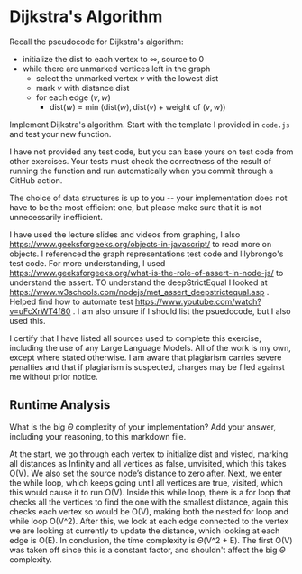 # Dijkstra's Algorithm

Recall the pseudocode for Dijkstra's algorithm:
- initialize the dist to each vertex to $\infty$, source to 0
- while there are unmarked vertices left in the graph
    - select the unmarked vertex $v$ with the lowest dist
    - mark $v$ with distance dist
    - for each edge $(v,w)$
        - dist($w$) = min $\left(\textrm{dist}(w), \textrm{dist}(v) + \textrm{weight of }(v, w)\right)$

Implement Dijkstra's algorithm. Start with the template I provided in `code.js`
and test your new function.

I have not provided any test code, but you can base yours on test code from
other exercises. Your tests must check the correctness of the result of running
the function and run automatically when you commit through a GitHub action.

The choice of data structures is up to you -- your implementation does not have
to be the most efficient one, but please make sure that it is not unnecessarily
inefficient.

I have used the lecture slides and videos from graphing, I also https://www.geeksforgeeks.org/objects-in-javascript/ to read more on objects. I referenced the graph representations test code and lilybrongo's test code. For more understanding, I used https://www.geeksforgeeks.org/what-is-the-role-of-assert-in-node-js/ to understand the assert. TO understand the deepStrictEqual I looked at https://www.w3schools.com/nodejs/met_assert_deepstrictequal.asp . Helped find how to automate test https://www.youtube.com/watch?v=uFcXrWT4f80 . I am also unsure if I should list the psuedocode, but I also used this.

I certify that I have listed all sources used to complete this exercise, including the use of any Large Language Models. All of the work is my own, except where stated otherwise. I am aware that plagiarism carries severe penalties and that if plagiarism is suspected, charges may be filed against me without prior notice.

## Runtime Analysis

What is the big $\Theta$ complexity of your implementation? Add your
answer, including your reasoning, to this markdown file.

At the start, we go through each vertex to initialize dist and visted, marking all distances as Infinity and all vertices as false, unvisited, which this takes O(V). We also set the source node’s distance to zero after. Next, we enter the while loop, which keeps going until all vertices are true, visited, which this would cause it to run O(V). Inside this while loop, there is a for loop that checks all the vertices to find the one with the smallest distance, again this checks each vertex so would be O(V), making both the nested for loop and while loop O(V^2). After this, we look at each edge connected to the vertex we are looking at currently to update the distance, which looking at each edge is O(E). In conclusion, the time complexity is $\Theta$(V^2 + E). The first O(V) was taken off since this is a constant factor, and shouldn't affect the big $\Theta$ complexity.


